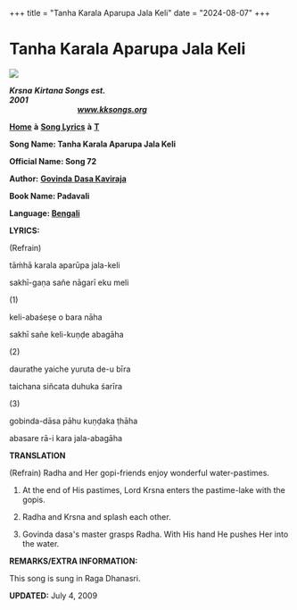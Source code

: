 +++
title = "Tanha Karala Aparupa Jala Keli"
date = "2024-08-07"
+++

# Tanha Karala Aparupa Jala Keli
**[![](http://kksongs.org/image_files/image002.jpg)](http://kksongs.org/)**

**_Krsna_** **_Kirtana Songs est. 2001_**                                                                                                                                                      **_www.kksongs.org_**

**[Home](http://kksongs.org/)** **à** **[Song Lyrics](http://kksongs.org/lyrics.html)** **à** **[T](http://kksongs.org/songs/song_t.html)**

**Song Name: Tanha Karala Aparupa Jala Keli**

**Official Name: Song 72**

**Author:** [**Govinda** **Dasa Kaviraja**](http://kksongs.org/authors/list/govindadasa.html)

**Book Name: Padavali**

**Language: [Bengali](http://kksongs.org/language/list/bengali.html)**

**LYRICS:**

(Refrain)

tāḿhā karala aparūpa jala-keli

sakhī-gaṇa sañe nāgarī eku meli

(1)

keli-abaśeṣe o bara nāha

sakhī sañe keli-kuṇḍe abagāha

(2)

daurathe yaiche yuruta de-u bīra

taichana siñcata duhuka śarīra

(3)

gobinda-dāsa pāhu kuṇḍaka ṭhāha

abasare rā-i kara jala-abagāha

**TRANSLATION**

(Refrain) Radha and Her gopi\-friends enjoy wonderful water-pastimes.

1) At the end of His pastimes, Lord Krsna enters the pastime-lake with the gopis.

2) Radha and Krsna and splash each other.

3) Govinda dasa's master grasps Radha. With His hand He pushes Her into the water.

**REMARKS/EXTRA INFORMATION:**

This song is sung in Raga Dhanasri.

**UPDATED:** July 4, 2009